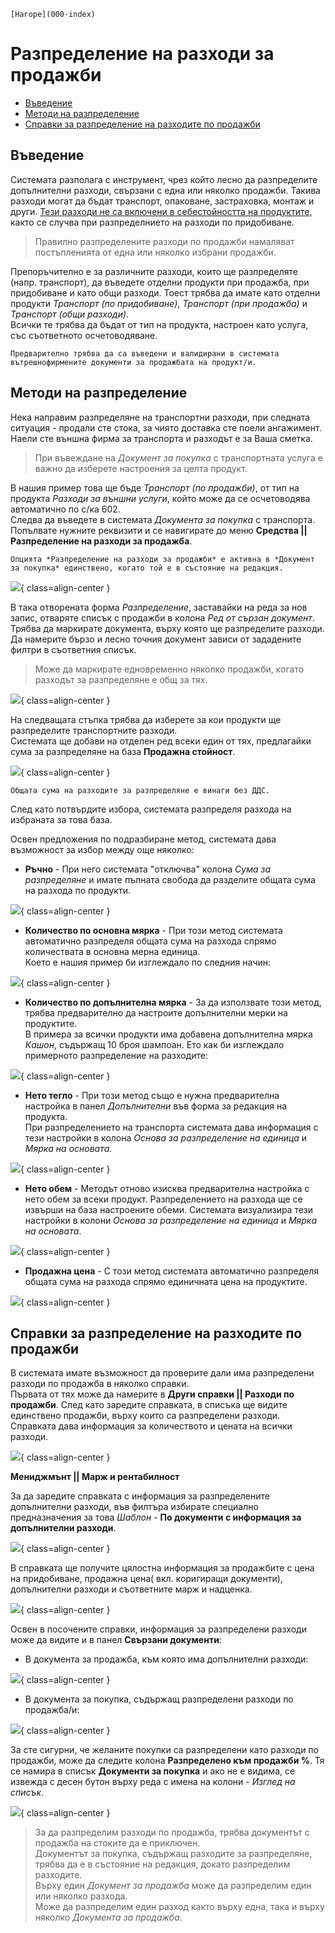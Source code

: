 ```{only} html
[Нагоре](000-index)
```
 
# Разпределение на разходи за продажби

- [Въведение](https://docs.unicontsoft.com/blog/20240416-allocate-sales-costs.html#id2)
- [Методи на разпределение](https://docs.unicontsoft.com/blog/20240416-allocate-sales-costs.html#id3)   
- [Справки за разпределение на разходите по продажби](https://docs.unicontsoft.com/blog/20240416-allocate-sales-costs.html#id4)  


## Въведение 

Системата разполага с инструмент, чрез който лесно да разпределите допълнителни разходи, свързани с една или няколко продажби. Такива разходи могат да бъдат транспорт, опаковане, застраховка, монтаж и други.
<ins>Тези разходи не са включени в себестойността на продуктите</ins>, както се случва при разпределнието на разходи по придобиване.  

> Правилно разпределените разходи по продажби намаляват постъпленията от една или няколко избрани продажби.

Препоръчително е за различните разходи, които ще разпределяте (напр. транспорт), да въведете отделни продукти при продажба, при придобиване и като общи разходи. Тоест трябва да имате като отделни продукти *Транспорт (по придобиване)*, *Транспорт (при продажба)* и *Транспорт (общи разходи)*.  
Всички те трябва да бъдат от тип на продукта, настроен като услуга, със съответното осчетоводяване.

```{tip}
Предварително трябва да са въведени и валидирани в системата вътрешнофирмените документи за продажбата на продукт/и. 
```
## Методи на разпределение

Нека направим разпределяне на транспортни разходи, при следната ситуация - продали сте стока, за чиято доставка сте поели ангажимент. Наели сте външна фирма за транспорта и разходът е за Ваша сметка.   

> При въвеждане на *Документ за покупка* с транспортната услуга е важно да изберете настроения за целта продукт.   

В нашия пример това ще бъде *Транспорт (по продажби)*, от тип на продукта *Разходи за външни услуги*, който може да се осчетоводява автоматично по с/ка 602.  
Следва да въведете в системата *Документа за покупка* с транспорта. Попълвате нужните реквизити и се навигирате до меню **Средства || Разпределение на разходи за продажба**.   

```{tip}
Опцията *Разпределение на разходи за продажби* е активна в *Документ за покупка* единствено, когато той е в състояние на редакция.  
```

![](20240416-allocate-sales-costs1.png){ class=align-center }

В така отворената форма *Разпределение*, заставайки на реда за нов запис, отваряте списък с продажби в колона *Ред от сързан документ*. Трябва да маркирате документа, върху която ще разпределите разходи.  
Да намерите бързо и лесно точния документ зависи от зададените филтри в съответния списък. 

> Може да маркирате едновременно няколко продажби, когато разходът за разпределяне е общ за тях. 

![](20240416-allocate-sales-costs2.png){ class=align-center }

На следващата стъпка трябва да изберете за кои продукти ще разпределите транспортните разходи.  
Системата ще добави на отделен ред всеки един от тях, предлагайки сума за разпределяне на база **Продажна стойност**.

![](20240416-allocate-sales-costs3.png){ class=align-center }

```{tip}
Общата сума на разходите за разпределяне е винаги без ДДС. 
```

След като потвърдите избора, системата разпределя разхода на избраната за това база.

Освен предложения по подразбиране метод, системата дава възможност за избор между още няколко:  

- **Ръчно**  - При него системата "отключва" колона *Сума за разпределяне* и имате пълната свобода да разделите общата сума на разхода по продукти.

![](20240416-allocate-sales-costs4.png){ class=align-center }

- **Количество по основна мярка** - При този метод системата автоматично разпределя общата сума на разхода спрямо количествата в основна мерна единица.  
Което е нашия пример би изглеждало по следния начин:

![](20240416-allocate-sales-costs5.png){ class=align-center }

- **Количество по допълнителна мярка** - За да използвате този метод, трябва предварително да настроите допълнителни мерки на продуктите.  
В примера за всички продукти има добавена допълнителна мярка *Кашон*, съдържащ 10 броя шампоан. Ето как би изглеждало примерното разпределение на разходите:

![](20240416-allocate-sales-costs6.png){ class=align-center }

- **Нето тегло** - При този метод също е нужна предварителна настройка в панел *Допълнителни* във форма за редакция на продукта.  
При разпределението на транспорта системата дава информация с тези настройки в колона *Основа за разпределение на единица* и *Мярка на основата*.

![](20240416-allocate-sales-costs7.png){ class=align-center }

- **Нето обем** - Методът отново изисква предварителна настройка с нето обем за всеки продукт. Разпределението на разхода ще се извърши на база настроените обеми. Системата визуализира тези настройки в колони *Основа за разпределение на единица* и *Мярка на основата*.

![](20240416-allocate-sales-costs8.png){ class=align-center }

- **Продажна цена** - С този метод системата автоматично разпределя общата сума на разхода спрямо единичната цена на продуктите.

![](20240416-allocate-sales-costs9.png){ class=align-center }


## Справки за разпределение на разходите по продажби

В системата имате възможност да проверите дали има разпределени разходи по продажба в няколко справки.  
Първата от тях може да намерите в **Други справки || Разходи по продажби**. След като заредите справката, в списъка ще видите единствено продажби, върху които са разпределени разходи. Справката дава информация за количеството и цената на всички разходи.

![](20240416-allocate-sales-costs10.png){ class=align-center }

**Мениджмънт || Марж и рентабилност**

За да заредите справката с информация за разпределените допълнителни разходи, във филтъра избирате специално предназначения за това *Шаблон* - **По документи с информация за допълнителни разходи**. 

![](20240416-allocate-sales-costs11.png){ class=align-center }

В справката ще получите цялостна информация за продажбите с цена на придобиване, продажна цена( вкл. коригиращи документи), допълнителни разходи и съответните марж и надценка.

![](20240416-allocate-sales-costs12.png){ class=align-center }

Освен в посочените справки, информация за разпределени разходи може да видите и в панел **Свързани документи**:  
- В документа за продажба, към която има допълнителни разходи:

![](20240416-allocate-sales-costs13.png){ class=align-center }

- В документа за покупка, съдържащ разпределени разходи по продажба/и:

![](20240416-allocate-sales-costs14.png){ class=align-center }

За сте сигурни, че желаните покупки са разпределени като разходи по продажби, може да следите колона **Разпределено към продажби %**. Тя се намира в списък **Документи за покупка** и ако не е видима, се извежда с десен бутон върху реда с имена на колони - *Изглед на списък*.

![](20240416-allocate-sales-costs15.png){ class=align-center }


> За да разпределим разходи по продажба, трябва документът с продажба на стоките да е приключен.    
> Документът за покупка, съдържащ разходите за разпределяне, трябва да е в състояние на редакция, докато разпределим разходите.  
> Върху един *Документ за продажба* може да разпределим един или няколко разхода.  
> Може да разпределим един разход както върху една, така и върху няколко *Документа за продажба*. 